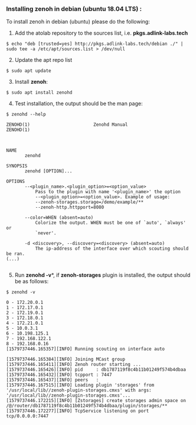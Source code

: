
### Installing zenoh in debian (ubuntu 18.04 LTS) :

To install zenoh in debian (ubuntu) please do the following:

1. Add the atolab repository to the sources list, i.e. **pkgs.adlink-labs.tech** 
```
$ echo "deb [trusted=yes] http://pkgs.adlink-labs.tech/debian ./" | sudo tee -a /etc/apt/sources.list > /dev/null
```

2. Update the apt repo list
```
$ sudo apt update
```

3. Install **zenoh**:
```
$ sudo apt install zenohd
```
4. Test installation, the output should be the man page:
```
$ zenohd --help

ZENOHD(1)                        Zenohd Manual                       ZENOHD(1)



NAME
       zenohd

SYNOPSIS
       zenohd [OPTION]...

OPTIONS
       --<plugin_name>.<plugin_option>=<option_value>
           Pass to the plugin with name '<plugin_name>' the option
           --<plugin_option>=<option_value>. Example of usage:
           --zenoh-storages.storage=/demo/example/**
           --zenoh-http.httpport=8080

       --color=WHEN (absent=auto)
           Colorize the output. WHEN must be one of `auto', `always' or
           `never'.

       -d <discovery>, --discovery=<discovery> (absent=auto)
           The ip-address of the interface over which scouting should be ran.
(...)           
           
```

5. Run **zenohd -v***, if **zenoh-storages** plugin is installed, the output should be as follows: 
```
$ zenohd -v

0 - 172.20.0.1
1 - 172.17.0.1
2 - 172.19.0.1
3 - 172.18.0.1
4 - 172.21.0.1
5 - 10.0.3.1
6 - 10.198.125.1
7 - 192.168.122.1
8 - 192.168.0.16
[1579737446.165357][INFO] Running scouting on interface auto

[1579737446.165384][INFO] Joining MCast group
[1579737446.165411][INFO] Zenoh router starting ...
[1579737446.165426][INFO] pid     : db1787119f8c4b11b01249f574b4dbaa
[1579737446.165432][INFO] tcpport : 7447
[1579737446.165437][INFO] peers   : 
[1579737446.167515][INFO] Loading plugin 'storages' from '/usr/local/lib//zenoh-plugin-storages.cmxs' with args: '/usr/local/lib//zenoh-plugin-storages.cmxs'...
[1579737446.172215][INFO] [Zstorages] create storages admin space on /@/router/db1787119f8c4b11b01249f574b4dbaa/plugin/storages/**
[1579737446.172277][INFO] TcpService listening on port tcp/0.0.0.0:7447
```
```
